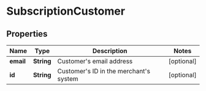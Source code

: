 
# SubscriptionCustomer

## Properties
Name | Type | Description | Notes
------------ | ------------- | ------------- | -------------
**email** | **String** | Customer&#39;s email address |  [optional]
**id** | **String** | Customer&#39;s ID in the merchant&#39;s system |  [optional]



